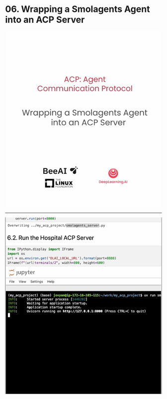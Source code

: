 # 06. Wrapping a Smolagents Agent into an ACP Server

![](Slides/videoframe_0.png)

---

![](Slides/videoframe_507699.png)
